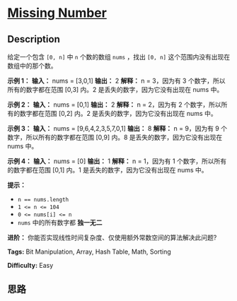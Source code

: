 # [Missing Number][title]

## Description

给定一个包含 `[0, n]` 中 `n` 个数的数组 `nums` ，找出 `[0, n]` 这个范围内没有出现在数组中的那个数。



**示例 1：**
            **输入：** nums = [3,0,1]    **输出：** 2    **解释：** n = 3，因为有 3 个数字，所以所有的数字都在范围 [0,3] 内。2 是丢失的数字，因为它没有出现在 nums 中。

**示例 2：**
            **输入：** nums = [0,1]    **输出：** 2    **解释：** n = 2，因为有 2 个数字，所以所有的数字都在范围 [0,2] 内。2 是丢失的数字，因为它没有出现在 nums 中。

**示例 3：**
            **输入：** nums = [9,6,4,2,3,5,7,0,1]    **输出：** 8    **解释：** n = 9，因为有 9 个数字，所以所有的数字都在范围 [0,9] 内。8 是丢失的数字，因为它没有出现在 nums 中。

**示例 4：**
            **输入：** nums = [0]    **输出：** 1    **解释：** n = 1，因为有 1 个数字，所以所有的数字都在范围 [0,1] 内。1 是丢失的数字，因为它没有出现在 nums 中。



**提示：**

  * `n == nums.length`
  * `1 <= n <= 104`
  * `0 <= nums[i] <= n`
  * `nums` 中的所有数字都 **独一无二**



**进阶：** 你能否实现线性时间复杂度、仅使用额外常数空间的算法解决此问题?


**Tags:** Bit Manipulation, Array, Hash Table, Math, Sorting

**Difficulty:** Easy

## 思路

[title]: https://leetcode-cn.com/problems/missing-number
